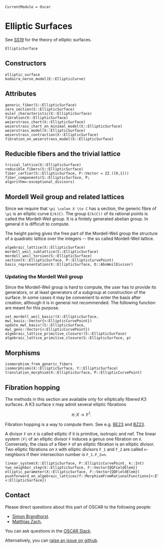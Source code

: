 ```@meta
CurrentModule = Oscar
```

# Elliptic Surfaces
See [SS19](@cite) for the theory of elliptic surfaces.

```@docs
EllipticSurface
```

## Constructors
```@docs
elliptic_surface
kodaira_neron_model(E::EllipticCurve)
```

## Attributes
```@docs
generic_fiber(S::EllipticSurface)
zero_section(S::EllipticSurface)
euler_characteristic(X::EllipticSurface)
fibration(X::EllipticSurface)
weierstrass_chart(X::EllipticSurface)
weierstrass_chart_on_minimal_model(X::EllipticSurface)
weierstrass_model(X::EllipticSurface)
weierstrass_contraction(X::EllipticSurface)
fibration_on_weierstrass_model(X::EllipticSurface)
```

## Reducible fibers and the trivial lattice 
```@docs
trivial_lattice(X::EllipticSurface)
reducible_fibers(S::EllipticSurface)
fiber_cartier(S::EllipticSurface, P::Vector = ZZ.([0,1]))
fiber_components(S::EllipticSurface, P; algorithm=:exceptional_divisors)
```

## Mordell Weil group and related lattices
Since we require that ``\pi \colon X \to C`` has a section, the generic fibre of ``\pi`` is an elliptic curve ``E/k(C)``. The group ``E(k(C))`` of its rational points is called the Mordell-Weil group. It is a finitely generated abelian group. In general it is difficult to compute.

The height paring gives the free part of the Mordell-Weil group the structure of a quadratic lattice over the integers -- the so called Mordell-Weil lattice. 

```@docs
algebraic_lattice(X::EllipticSurface)
mordell_weil_sublattice(S::EllipticSurface)
mordell_weil_torsion(S::EllipticSurface)
section(X::EllipticSurface, P::EllipticCurvePoint)
basis_representation(X::EllipticSurface, D::AbsWeilDivisor)
```

### Updating the Mordell Weil group
Since the Mordell-Weil group is hard to compute, the user has to provide its generators, or at least generators of a subgroup
at construction of the surface. In some cases it may be convenient to enter the basis after creation, although it is in general not recommended. The following function are meant for this purpose.
```@docs
set_mordell_weil_basis!(X::EllipticSurface, mwl_basis::Vector{<:EllipticCurvePoint})
update_mwl_basis!(S::EllipticSurface, mwl_gens::Vector{<:EllipticCurvePoint})
algebraic_lattice_primitive_closure!(S::EllipticSurface)
algebraic_lattice_primitive_closure(S::EllipticSurface, p)
```

## Morphisms
```@docs
isomorphism_from_generic_fibers
isomorphisms(X::EllipticSurface, Y::EllipticSurface)
translation_morphism(X::EllipticSurface, P::EllipticCurvePoint)
```

## Fibration hopping
The methods in this section are available only for elliptically fibered K3 surfaces. 
A K3 surface ``X`` may admit several elliptic fibrations 
```math
\pi \colon X \to \mathbb{P}^1.
```
Fibration hopping is a way to compute them. 
See e.g. [BE23](@cite) and [BZ23](@cite).

A divisor ``F`` on ``X`` is called elliptic if it is primitive, isotropic and nef. 
The linear system ``|F|`` of an elliptic divisor ``F`` induces a genus one fibration on ``X``.
Conversely, the class of a fiber ``F`` of an elliptic fibration is an elliptic divisor.
Two elliptic fibrations on ``X`` with elliptic divisors ``F_1`` and ``F_2`` are called ``n``-neighbors if their intersection number is ``F_1.F_2=n``.
  
```@docs
linear_system(X::EllipticSurface, P::EllipticCurvePoint, k::Int)
two_neighbor_step(X::EllipticSurface, F::Vector{QQFieldElem})
elliptic_parameter(X::EllipticSurface, F::Vector{QQFieldElem})
pushforward_on_algebraic_lattices(f::MorphismFromRationalFunctions{<:EllipticSurface, <:EllipticSurface})
```
## Contact

Please direct questions about this part of OSCAR to the following people:
* [Simon Brandhorst](https://www.math.uni-sb.de/ag/brandhorst/index.php?lang=en).
* [Matthias Zach](https://math.rptu.de/en/wgs/agag/people/members),

You can ask questions in the [OSCAR Slack](https://www.oscar-system.org/community/#slack).

Alternatively, you can [raise an issue on github](https://www.oscar-system.org/community/#how-to-report-issues).
